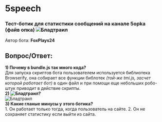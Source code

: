 # 5speech

### Тест-ботик для статистики сообщений на канале 5opka (файв опка) ![Бладтраил](https://static-cdn.jtvnw.net/emoticons/v2/69/default/dark/1.0)
Автор бота: **FoxPlays24**

## Вопрос/Ответ:
**1) Почему в bundle.js так много кода?**
<br /> Для запуска скриптов бота пользователем используется библиотека Browserify, она собирает все функции библотек *(той-же tmi.js, засчет которой работает бот)* в один файл и при помощи еще небольших робо-штук приводит в действие скрипты.
<br /> **2) ![Бладтраил](https://static-cdn.jtvnw.net/emoticons/v2/69/default/dark/1.0)?**
<br /> ![Бладтраил](https://static-cdn.jtvnw.net/emoticons/v2/69/default/dark/1.0)
<br /> **3) Какие гланые минусы у этого ботика?**
<br /> 1. Он работает только тогда, когда пользователь на сайте. 2. Он не сохраняет статистику если выйти из сайта.
